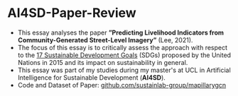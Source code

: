 # AI4SD-Paper-Review

- This essay analyses the paper **”Predicting Livelihood Indicators from Community-Generated Street-Level Imagery”** (Lee, 2021).
- The focus of this essay is to critically assess the approach with respect to the [17 Sustainable Development Goals](https://sdgs.un.org/goals) (SDGs) proposed by the United Nations in 2015 and its impact on sustainability in general.
- This essay was part of my studies during my master's at UCL in Artificial Intelligence for Sustainable Development (**AI4SD**). 
- Code and Dataset of Paper: [github.com/sustainlab-group/mapillarygcn](https://github.com/sustainlab-group/mapillarygcn)

